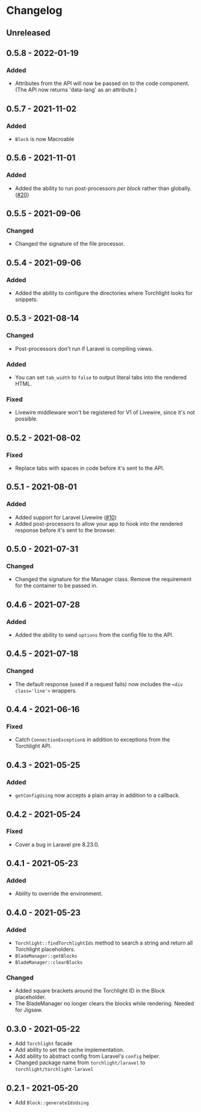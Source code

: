 # Changelog

## Unreleased

## 0.5.8 - 2022-01-19

### Added

- Attributes from the API will now be passed on to the code component. (The API now returns 'data-lang' as an attribute.)

## 0.5.7 - 2021-11-02

### Added

- `Block` is now Macroable

## 0.5.6 - 2021-11-01

### Added

- Added the ability to run post-processors _per block_ rather than globally. ([#20](https://github.com/torchlight-api/torchlight-laravel/pull/20)) 

## 0.5.5 - 2021-09-06

### Changed
- Changed the signature of the file processor.

## 0.5.4 - 2021-09-06

### Added
- Added the ability to configure the directories where Torchlight looks for snippets.

## 0.5.3 - 2021-08-14

### Changed
- Post-processors don't run if Laravel is compiling views.

### Added
- You can set `tab_width` to `false` to output literal tabs into the rendered HTML.

### Fixed
- Livewire middleware won't be registered for V1 of Livewire, since it's not possible.

## 0.5.2 - 2021-08-02

### Fixed
- Replace tabs with spaces in code before it's sent to the API.

## 0.5.1 - 2021-08-01

### Added
- Added support for Laravel Livewire ([#10](https://github.com/torchlight-api/torchlight-laravel/pull/10))
- Added post-processors to allow your app to hook into the rendered response before it's sent to the browser.

## 0.5.0 - 2021-07-31

### Changed
- Changed the signature for the Manager class. Remove the requirement for the container to be passed in.

## 0.4.6 - 2021-07-28

### Added
- Added the ability to send `options` from the config file to the API.

## 0.4.5 - 2021-07-18

### Changed
- The default response (used if a request fails) now includes the `<div class='line'>` wrappers.

## 0.4.4 - 2021-06-16

### Fixed
- Catch `ConnectionException`s in addition to exceptions from the Torchlight API.

## 0.4.3 - 2021-05-25

### Added
- `getConfigUsing` now accepts a plain array in addition to a callback.

## 0.4.2 - 2021-05-24

### Fixed
- Cover a bug in Laravel pre 8.23.0.

## 0.4.1 - 2021-05-23

### Added
- Ability to override the environment.

## 0.4.0 - 2021-05-23

### Added
- `Torchlight::findTorchlightIds` method to search a string and return all Torchlight placeholders.
- `BladeManager::getBlocks`
- `BladeManager::clearBlocks`

### Changed
- Added square brackets around the Torchlight ID in the Block placeholder.
- The BladeManager no longer clears the blocks while rendering. Needed for Jigsaw.

## 0.3.0 - 2021-05-22

- Add `Torchlight` facade
- Add ability to set the cache implementation.
- Add ability to abstract config from Laravel's `config` helper.
- Changed package name from `torchlight/laravel` to `torchlight/torchlight-laravel`


## 0.2.1 - 2021-05-20

- Add `Block::generateIdsUsing`
